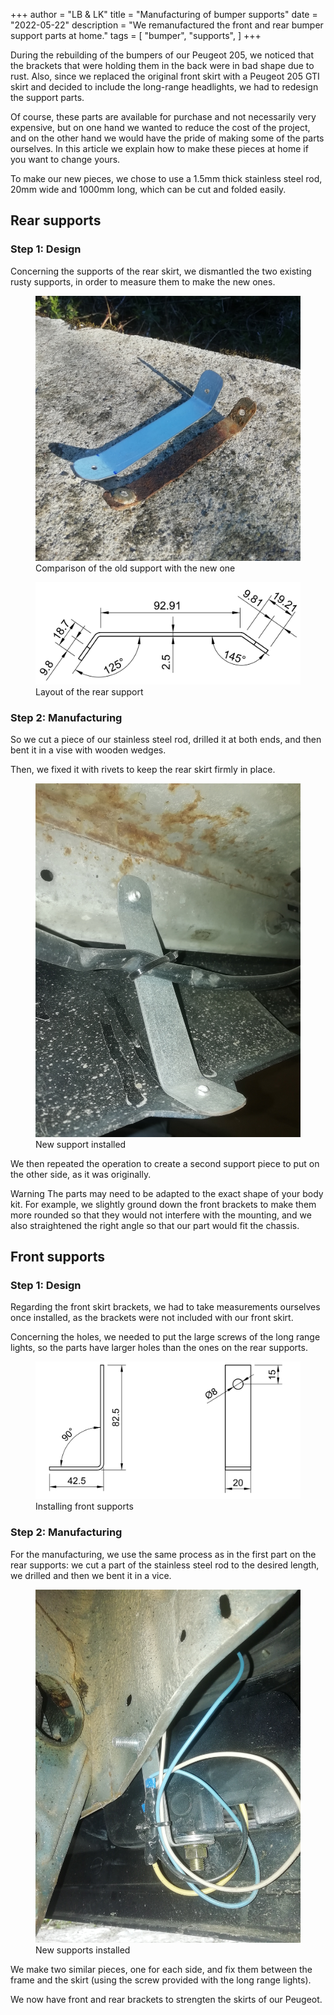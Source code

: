 +++
author = "LB & LK"
title = "Manufacturing of bumper supports"
date = "2022-05-22"
description = "We remanufactured the front and rear bumper support parts at home."
tags = [
    "bumper",
    "supports",
]
+++

During the rebuilding of the bumpers of our Peugeot 205, we noticed that the brackets that were holding them in the back were in bad shape due to rust. Also, since we replaced the original front skirt with a Peugeot 205 GTI skirt and decided to include the long-range headlights, we had to redesign the support parts.

Of course, these parts are available for purchase and not necessarily very expensive, but on one hand we wanted to reduce the cost of the project, and on the other hand we would have the pride of making some of the parts ourselves. In this article we explain how to make these pieces at home if you want to change yours.

To make our new pieces, we chose to use a 1.5mm thick stainless steel rod, 20mm wide and 1000mm long, which can be cut and folded easily.

## Rear supports
### Step 1: Design

Concerning the supports of the rear skirt, we dismantled the two existing rusty supports, in order to measure them to make the new ones.

<figure>
    <img loading="lazy" class="image-article" src="/images/bumper-supports/support-arriere-comparaison.png" alt="Comparaison ancienne nouvelle">
    <figcaption class="figure-caption">Comparison of the old support with the new one</figcaption>
</figure>

<figure>
    <img loading="lazy" class="image-article" src="/images/bumper-supports/mep-arr.png" alt="Mise en plan fixation arrière">
    <figcaption class="figure-caption">Layout of the rear support</figcaption>
</figure>

### Step 2: Manufacturing
So we cut a piece of our stainless steel rod, drilled it at both ends, and then bent it in a vise with wooden wedges.

Then, we fixed it with rivets to keep the rear skirt firmly in place.
<figure>
    <img loading="lazy" class="image-article" src="/images/bumper-supports/support-arriere.png" alt="Nouveau support arrière en place">
    <figcaption class="figure-caption">New support installed</figcaption>
</figure>

We then repeated the operation to create a second support piece to put on the other side, as it was originally.

<span class="badge yellow">Warning</span> The parts may need to be adapted to the exact shape of your body kit. For example, we slightly ground down the front brackets to make them more rounded so that they would not interfere with the mounting, and we also straightened the right angle so that our part would fit the chassis.

## Front supports
### Step 1: Design

Regarding the front skirt brackets, we had to take measurements ourselves once installed, as the brackets were not included with our front skirt.

Concerning the holes, we needed to put the large screws of the long range lights, so the parts have larger holes than the ones on the rear supports.

<figure>
    <img loading="lazy" class="image-article" src="/images/bumper-supports/mep-av.png" alt="Mise en plan fixation avant">
    <figcaption class="figure-caption">Installing front supports</figcaption>
</figure>

### Step 2: Manufacturing
For the manufacturing, we use the same process as in the first part on the rear supports: we cut a part of the stainless steel rod to the desired length, we drilled and then we bent it in a vice.

<figure>
    <img loading="lazy" class="image-article" src="/images/bumper-supports/support-avant.png" alt="Nouveau support avant en place">
    <figcaption class="figure-caption">New supports installed</figcaption>
</figure>

We make two similar pieces, one for each side, and fix them between the frame and the skirt (using the screw provided with the long range lights).

We now have front and rear brackets to strengten the skirts of our Peugeot.